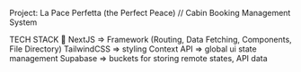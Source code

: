 Project: La Pace Perfetta (the Perfect Peace) // Cabin Booking Management System

TECH STACK 🚀
NextJS => Framework (Routing, Data Fetching, Components, File Directory)
TailwindCSS => styling
Context API => global ui state management
Supabase => buckets for storing remote states, API data
